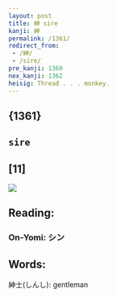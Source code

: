 ```yaml
---
layout: post
title: 紳 sire
kanji: 紳
permalink: /1361/
redirect_from:
 - /紳/
 - /sire/
pre_kanji: 1360
nex_kanji: 1362
heisig: Thread . . . monkey.
---
```


## {1361}

## `sire`

## [11]

<div class="stroke"><img src="E7B4B3.png" /></div>

## Reading:

### On-Yomi: シン

## Words:

紳士(しんし): gentleman

